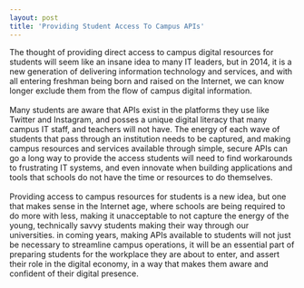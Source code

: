 ```yaml
---
layout: post
title: 'Providing Student Access To Campus APIs'
---
```

<p><span>The thought of providing direct access to campus digital resources for students will seem like an insane idea to many IT leaders, but in 2014, it is a new generation of delivering information technology and services, and with all entering freshman being born and raised on the Internet, we can know longer exclude them from the flow of campus digital information.</span><br /> <br /> <span>Many students are aware that APIs exist in the platforms they use like Twitter and Instagram, and posses a unique digital literacy that many campus IT staff, and teachers will not have. The energy of each wave of students that pass through an institution needs to be captured, and making campus resources and services available through simple, secure APIs can go a long way to provide the access students will need to find workarounds to frustrating IT systems, and even innovate when building applications and tools that schools do not have the time or resources to do themselves.</span><br /> <br /> <span>Providing access to campus resources for students is a new idea, but one that makes sense in the Internet age, where schools are being required to do more with less, making it unacceptable to not capture the energy of the young, technically savvy students making their way through our universities. in coming years, making APIs available to students will not just be necessary to streamline campus operations, it will be an essential part of preparing students for the workplace they are about to enter, and assert their role in the digital economy, in a way that makes them aware and confident of their digital presence.&nbsp;</span></p>